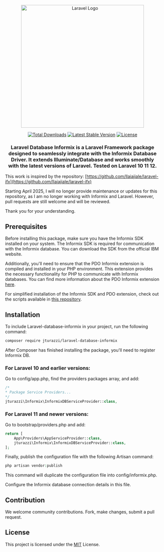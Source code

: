 <p align="center"><img src="https://raw.githubusercontent.com/laravel/art/master/logo-lockup/5%20SVG/2%20CMYK/1%20Full%20Color/laravel-logolockup-cmyk-red.svg" width="400" alt="Laravel Logo"></p>

<p align="center">
<a href="https://packagist.org/packages/jturazzi/laravel-database-informix"><img src="https://img.shields.io/packagist/dt/jturazzi/laravel-database-informix" alt="Total Downloads"></a>
<a href="https://packagist.org/packages/jturazzi/laravel-database-informix"><img src="https://img.shields.io/packagist/v/jturazzi/laravel-database-informix" alt="Latest Stable Version"></a>
<a href="https://packagist.org/packages/jturazzi/laravel-database-informix"><img src="https://img.shields.io/packagist/l/jturazzi/laravel-database-informix" alt="License"></a>
</p>

<h3 align="center">Laravel Database Informix is a Laravel Framework package designed to seamlessly integrate with the Informix Database Driver. It extends Illuminate/Database and works smoothly with the latest versions of Laravel. Tested on Laravel 10 11 12.</h3>

This work is inspired by the repository: [https://github.com/llaiajiale/laravel-ifx](https://github.com/llaiajiale/laravel-ifx)

Starting April 2025, I will no longer provide maintenance or updates for this repository, as I am no longer working with Informix and Laravel.
However, pull requests are still welcome and will be reviewed.

Thank you for your understanding.

## Prerequisites

Before installing this package, make sure you have the Informix SDK installed on your system. The Informix SDK is required for communication with the Informix database. You can download the SDK from the official IBM website.

Additionally, you'll need to ensure that the PDO Informix extension is compiled and installed in your PHP environment. This extension provides the necessary functionality for PHP to communicate with Informix databases. You can find more information about the PDO Informix extension [here](https://pecl.php.net/package/PDO_INFORMIX).

For simplified installation of the Informix SDK and PDO extension, check out the scripts available in [this repository](https://github.com/jturazzi/informix-toolbox).

## Installation

To include Laravel-database-informix in your project, run the following command:

```bash
composer require jturazzi/laravel-database-informix
```

After Composer has finished installing the package, you'll need to register Informix DB. 

### For Laravel 10 and earlier versions:
Go to config/app.php, find the providers packages array, and add:
```php
/*
* Package Service Providers...
*/
jturazzi\Informix\InformixDBServiceProvider::class,
```

### For Laravel 11 and newer versions:
Go to bootstrap/providers.php and add:
```php
return [
    App\Providers\AppServiceProvider::class,
    jturazzi\Informix\InformixDBServiceProvider::class,
];
```

Finally, publish the configuration file with the following Artisan command:
```php
php artisan vendor:publish
```

This command will duplicate the configuration file into config/informix.php.

Configure the Informix database connection details in this file.

## Contribution

We welcome community contributions. Fork, make changes, submit a pull request.


## License

This project is licensed under the [MIT](LICENSE) License.